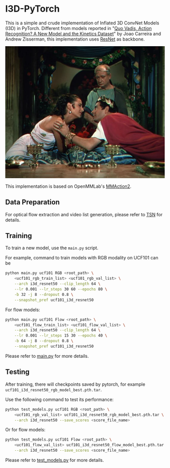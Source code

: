 # I3D-PyTorch
This is a simple and crude implementation of Inflated 3D ConvNet Models (I3D) in PyTorch. Different from models reported in "[Quo Vadis, Action Recognition? A New Model and the Kinetics Dataset](https://arxiv.org/abs/1705.07750)" by Joao Carreira and Andrew Zisserman, this implementation uses [ResNet](https://arxiv.org/pdf/1512.03385.pdf) as backbone.

<div align="center">
  <img src="QuoVadis.png" width="600px"/>
</div>

This implementation is based on OpenMMLab's [MMAction2](https://github.com/open-mmlab/mmaction2). 

## Data Preparation

For optical flow extraction and video list generation, please refer to [TSN](https://github.com/yjxiong/temporal-segment-networks#code--data-preparation) for details.

## Training

To train a new model, use the `main.py` script.

For example, command to train models with RGB modality on UCF101 can be

```bash
python main.py ucf101 RGB <root_path> \
    <ucf101_rgb_train_list> <ucf101_rgb_val_list> \
    --arch i3d_resnet50 --clip_length 64 \
    --lr 0.001 --lr_steps 30 60 --epochs 80 \
    -b 32 -j 8 --dropout 0.8 \
    --snapshot_pref ucf101_i3d_resnet50
```

For flow models:

```bash
python main.py ucf101 Flow <root_path> \
    <ucf101_flow_train_list> <ucf101_flow_val_list> \
    --arch i3d_resnet50 --clip_length 64 \
    --lr 0.001 --lr_steps 15 30 --epochs 40 \
    -b 64 -j 8 --dropout 0.8 \
    --snapshot_pref ucf101_i3d_resnet50
```

Please refer to [main.py](main.py) for more details.

## Testing

After training, there will checkpoints saved by pytorch, for example `ucf101_i3d_resnet50_rgb_model_best.pth.tar`.

Use the following command to test its performance:

```bash
python test_models.py ucf101 RGB <root_path> \
    <ucf101_rgb_val_list> ucf101_i3d_resnet50_rgb_model_best.pth.tar \
    --arch i3d_resnet50 --save_scores <score_file_name>
```

Or for flow models:

```bash
python test_models.py ucf101 Flow <root_path> \
    <ucf101_flow_val_list> ucf101_i3d_resnet50_flow_model_best.pth.tar \
    --arch i3d_resnet50 --save_scores <score_file_name>
```

Please refer to [test_models.py](test_models.py) for more details.